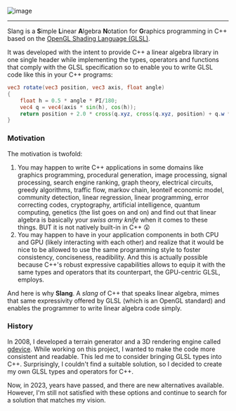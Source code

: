 ![image](https://github.com/pierodn/slang/assets/85252731/3a8c8b2b-cd6b-48c9-95a5-c597b036b8f5)

___
Slang is a **S**imple **L**inear **A**lgebra **N**otation for **G**raphics programming in C++ based on the [OpenGL Shading Language (GLSL)](https://registry.khronos.org/OpenGL/specs/gl/GLSLangSpec.4.50.pdf).

It was developed with the intent to provide C++ a linear algebra library in one single header while implementing the types, operators and functions that comply with the GLSL specification so to enable you to write GLSL code like this in your C++ programs:
```GLSL
vec3 rotate(vec3 position, vec3 axis, float angle)
{
    float h = 0.5 * angle * PI/180;
    vec4 q = vec4(axis * sin(h), cos(h)); 	
    return position + 2.0 * cross(q.xyz, cross(q.xyz, position) + q.w * position);
}
```
### Motivation
The motivation is twofold:
1. You may happen to write C++ applications in some domains like graphics programming, procedural generation, image processing, signal processing, search engine ranking, graph theory, electrical circuits, greedy algorithms, traffic flow, markov chain, leonteif economic model, community detection, linear regression, linear programming, error correcting codes, cryptography, artificial intelligence, quantum computing, genetics (the list goes on and on) and find out that linear algebra is basically your *swiss army knife* when it comes to these things. BUT it is not natively built-in in C++ 😲
2. You may happen to have in your application components in both CPU and GPU (likely interacting with each other) and realize that it would be nice to be allowed to use the same programming style to foster consistency, conciseness, readibility. And this is actually possible because C++'s robust expressive capabilities allows to equip it with the same types and operators that its counterpart, the GPU-centric GLSL, employs.

And here is why **Slang**. A *slang* of C++ that speaks linear algebra, mimes that same expressivity offered by GLSL (which is an OpenGL standard) and enables the programmer to write linear algebra code simply. 

### History
In 2008, I developed a terrain generator and a 3D rendering engine called [gdevice](https://github.com/pierodn/gdevice). While working on this project, I wanted to make the code more consistent and readable. This led me to consider bringing GLSL types into C++. Surprisingly, I couldn't find a suitable solution, so I decided to create my own GLSL types and operators for C++.

Now, in 2023, years have passed, and there are new alternatives available. However, I'm still not satisfied with these options and continue to search for a solution that matches my vision.
